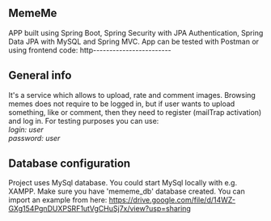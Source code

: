 ## MemeMe
APP built using Spring Boot, Spring Security with JPA Authentication, Spring Data JPA with MySQL and Spring MVC.
App can be tested with Postman or using frontend code: http------------------------
 
## General info
It's a service which allows to upload, rate and comment images. Browsing memes does not require to be logged in, but if user wants to upload something, like or comment, then they need to register (mailTrap activation) and log in. For testing purposes you can use: <br/>
*login: user* <br/>
*password: user*  


 
## Database configuration
Project uses MySql database.
You could start MySql locally with e.g. XAMPP.
Make sure you have 'mememe_db' database created. You can import an example from here: https://drive.google.com/file/d/14WZ-GXg154PgnDUXPSRF1utVgCHuSj7x/view?usp=sharing

